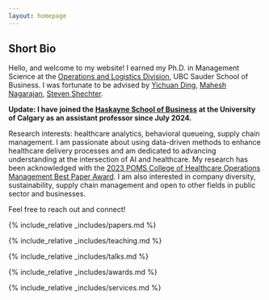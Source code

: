 ```yaml
---
layout: homepage
---
```


## Short Bio

Hello, and welcome to my website! I earned my Ph.D. in Management Science at the [Operations and Logistics Division](https://www.sauder.ubc.ca/thought-leadership/divisions/operations-and-logistics), UBC Sauder School of Business. I was fortunate to be advised by [Yichuan Ding](https://www.mcgill.ca/desautels/yichuan-daniel-ding), [Mahesh Nagarajan](https://www.sauder.ubc.ca/people/mahesh-nagarajan), [Steven Shechter](https://www.sauder.ubc.ca/people/steven-shechter). 

**Update: I have joined the [Haskayne School of Business](https://haskayne.ucalgary.ca/) at the University of Calgary as an assistant professor since July 2024.**

Research interests: healthcare analytics, behavioral queueing, supply chain management. I am passionate about using data-driven methods to enhance healthcare delivery processes and am dedicated to advancing understanding at the intersection of AI and healthcare. My research has been acknowledged with the [2023 POMS College of Healthcare Operations Management Best Paper Award](https://www.linkedin.com/posts/xin-david-ding-5b5b618_conference-education-poms-activity-7067906007045156864-xIVs?utm_source=share&utm_medium=member_desktop). I am also interested in company diversity, sustainability, supply chain management and open to other fields in public sector and businesses. 

Feel free to reach out and connect!


{% include_relative _includes/papers.md %}

{% include_relative _includes/teaching.md %}

{% include_relative _includes/talks.md %}

{% include_relative _includes/awards.md %}

{% include_relative _includes/services.md %}



